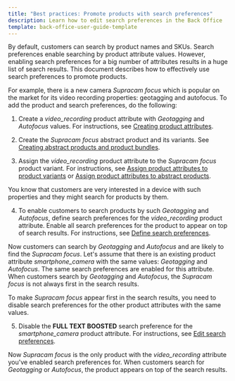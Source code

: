 ```yaml
---
title: "Best practices: Promote products with search preferences"
description: Learn how to edit search preferences in the Back Office
template: back-office-user-guide-template
---
```


By default, customers can search by product names and SKUs. Search preferences enable searching by product attribute values. However, enabling search preferences for a big number of attributes results in a huge list of search results. This document describes how to effectively use search preferences to promote products.

For example, there is a new camera *Supracam focus* which is popular on the market for its video recording properties: geotagging and autofocus. To add the product and search preferences, do the following:

1. Create a *video_recording* product attribute with *Geotagging* and *Autofocus* values. For instructions, see [Creating product attributes](/docs/scos/user/back-office-user-guides/{{page.version}}/catalog/attributes/creating-product-attributes.html).

2. Create the *Supracam focus* abstract product and its variants. See [Creating abstract products and product bundles](/docs/scos/user/back-office-user-guides/{{page.version}}/catalog/products/abstract-products/creating-abstract-products-and-product-bundles.html).

3. Assign the *video_recording* product attribute to the *Supracam focus* product variant. For instructions, see [Assign product attributes to product variants](/docs/scos/user/back-office-user-guides/{{page.version}}/catalog/products/concrete-products/assign-product-attributes-to-product-variants.html) or [Assign product attributes to abstract products](/docs/scos/user/back-office-user-guides/{{page.version}}/catalog/products/abstract-products/assign-product-attributes-to-abstract-products.html).

You know that customers are very interested in a device with such properties and they might search for products by them.

4. To enable customers to search products by such *Geotagging* and *Autofocus*, define search preferences for the *video_recording* product attribute. Enable all search preferences for the product to appear on top of search results. For instructions, see [Define search preferences](/docs/scos/user/back-office-user-guides/{{page.version}}/merchandising/search-preferences/define-search-preferences.html).

Now customers can search by *Geotagging* and *Autofocus* and are likely to find the *Supracam focus*. Let's assume that there is an existing product attribute *smartphone_camera* with the same values: *Geotagging* and *Autofocus*. The same search preferences are enabled for this attribute. When customers search by *Geotagging* and *Autofocus*, the *Supracam focus* is not always first in the search results.

To make *Supracam focus* appear first in the search results, you need to disable search preferences for the other product attributes with the same values.


5. Disable the **FULL TEXT BOOSTED** search preference for the *smartphone_camera* product attribute. For instructions, see [Edit search preferences](/docs/scos/user/back-office-user-guides/{{page.version}}/merchandising/search-preferences/edit-search-preferences.html).

Now *Supracam focus* is the only product with the *video_recording* attribute you've enabled search preferences for. When customers search for *Geotagging*  or *Autofocus*, the product appears on top of the search results.
